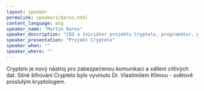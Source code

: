 ```yaml
---
layout: speaker
permalink: speakers/baros.html
content_language: eng
speaker_name: "Martin Baros"
speaker_description: "CEO a iniciátor projektu Cryptelo, programátor, projektový manažer"
speaker_presentation: "Projekt Cryptelo"
speaker_when: ""
speaker_where: ""
---
```

Cryptelo je nový nástroj pro zabezpečenou komunikaci a sdílení citlivých dat. Silné šifrování Cryptelo bylo vyvinuto Dr. Vlastimilem Klímou - světově proslulým kryptologem. 

